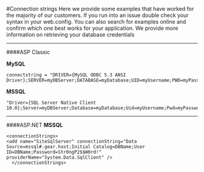 #Connection strings
Here we provide some examples that have worked for the majority of our customers. If you run into an issue double check your syntax in your web.config. You can also search for examples online and confirm which one best works for your application. We provide more information on retrieving your database credentials 

---------
####ASP Classic

**MySQL**

    connectstring = "DRIVER={MySQL ODBC 5.3 ANSI Driver};SERVER=myDBServer;DATABASE=myDatabase;UID=myUsername;PWD=myPassword;"

**MSSQL**


    "Driver={SQL Server Native Client 10.0};Server=myDBServer;Database=myDatabase;Uid=myUsername;Pwd=myPassword;"

---------
####ASP.NET
**MSSQL**

    <connectionStrings>
    <add name="SiteSqlServer" connectionString="Data Source=mssql#.gear.host;Initial Catalog=DBName;User ID=DBName;Password=Str0ngP2$$W0rd!" providerName="System.Data.SqlClient" />
      </connectionStrings>
